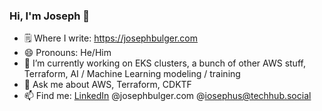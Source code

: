 ### Hi, I'm Joseph 👋

- 🗒️ Where I write: https://josephbulger.com
- 😄 Pronouns: He/Him
- 🔭 I’m currently working on EKS clusters, a bunch of other AWS stuff, Terraform, AI / Machine Learning modeling / training
- 💬 Ask me about AWS, Terraform, CDKTF
- 📫 Find me: [LinkedIn](https://www.linkedin.com/in/josephbulger/) @josephbulger.com @iosephus@techhub.social

<!--
**josephbulger/josephbulger** is a ✨ _special_ ✨ repository because its `README.md` (this file) appears on your GitHub profile.

Here are some ideas to get you started:


- 🌱 I’m currently learning ...
- 👯 I’m looking to collaborate on ...
- 🤔 I’m looking for help with ...

- 📫 How to reach me: ...

- ⚡ Fun fact: ...
-->
